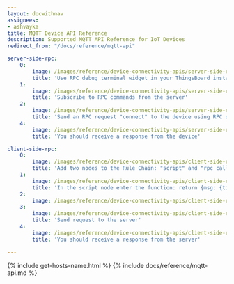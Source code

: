 ```yaml
---
layout: docwithnav
assignees:
- ashvayka
title: MQTT Device API Reference
description: Supported MQTT API Reference for IoT Devices
redirect_from: "/docs/reference/mqtt-api"

server-side-rpc:
    0:
        image: /images/reference/device-connectivity-apis/server-side-rpc-mqtt-1-ce.png
        title: 'Use RPC debug terminal widget in your ThingsBoard instance'
    1:
        image: /images/reference/device-connectivity-apis/server-side-rpc-mqtt-2-ce.png
        title: 'Subscribe to RPC commands from the server'
    2:
        image: /images/reference/device-connectivity-apis/server-side-rpc-mqtt-3-ce.png
        title: 'Send an RPC request "connect" to the device using RPC debug terminal widget'
    4:
        image: /images/reference/device-connectivity-apis/server-side-rpc-mqtt-4-ce.png
        title: 'You should receive a response from the device'

client-side-rpc:
    0:
        image: /images/reference/device-connectivity-apis/client-side-rpc-1-ce.png
        title: 'Add two nodes to the Rule Chain: "script" and "rpc call reply"'
    1:
        image: /images/reference/device-connectivity-apis/client-side-rpc-2-ce.png
        title: 'In the script node enter the function: return {msg: {time:String(new Date())}, metadata: metadata, msgType: msgType};'
    2:
        image: /images/reference/device-connectivity-apis/client-side-rpc-3-ce.png
    3:
        image: /images/reference/device-connectivity-apis/client-side-rpc-mqtt-4-ce.png
        title: 'Send request to the server'
    4:
        image: /images/reference/device-connectivity-apis/client-side-rpc-mqtt-5-ce.png
        title: 'You should receive a response from the server'

---
```


{% include get-hosts-name.html %}
{% include docs/reference/mqtt-api.md %}
